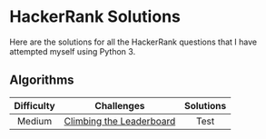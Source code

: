 # HackerRank Solutions
Here are the solutions for all the HackerRank questions that I have attempted myself using Python 3.


## Algorithms
| Difficulty | Challenges | Solutions |
| :--------: | :--------: | :-------: |
| Medium     | [Climbing the Leaderboard](https://www.hackerrank.com/challenges/climbing-the-leaderboard/problem) | Test|
